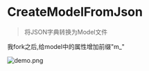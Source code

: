 # CreateModelFromJson

> 将JSON字典转换为Model文件

我fork之后,给model中的属性增加前缀"m_"


![demo.png](http://images0.cnblogs.com/blog2015/607542/201506/031958140234662.png)

